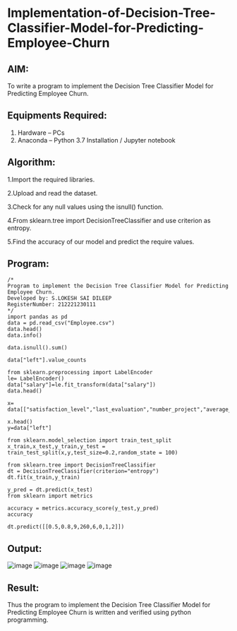 # Implementation-of-Decision-Tree-Classifier-Model-for-Predicting-Employee-Churn

## AIM:
To write a program to implement the Decision Tree Classifier Model for Predicting Employee Churn.

## Equipments Required:
1. Hardware – PCs
2. Anaconda – Python 3.7 Installation / Jupyter notebook

## Algorithm:
1.Import the required libraries.

2.Upload and read the dataset.

3.Check for any null values using the isnull() function.

4.From sklearn.tree import DecisionTreeClassifier and use criterion as entropy.

5.Find the accuracy of our model and predict the require values. 

## Program:
```
/*
Program to implement the Decision Tree Classifier Model for Predicting Employee Churn.
Developed by: S.LOKESH SAI DILEEP
RegisterNumber: 212221230111 
*/
import pandas as pd
data = pd.read_csv("Employee.csv")
data.head()
data.info()

data.isnull().sum()

data["left"].value_counts

from sklearn.preprocessing import LabelEncoder
le= LabelEncoder()
data["salary"]=le.fit_transform(data["salary"])
data.head()

x= data[["satisfaction_level","last_evaluation","number_project","average_montly_hours","time_spend_company","Work_accident","promotion_last_5years","salary"]]

x.head()
y=data["left"]

from sklearn.model_selection import train_test_split
x_train,x_test,y_train,y_test = train_test_split(x,y,test_size=0.2,random_state = 100)

from sklearn.tree import DecisionTreeClassifier
dt = DecisionTreeClassifier(criterion="entropy")
dt.fit(x_train,y_train)

y_pred = dt.predict(x_test)
from sklearn import metrics

accuracy = metrics.accuracy_score(y_test,y_pred)
accuracy

dt.predict([[0.5,0.8,9,260,6,0,1,2]])
```

## Output:
![image](https://user-images.githubusercontent.com/94883079/201524720-3936efbc-8d18-4eeb-8fd6-5ebdded64c39.png)
![image](https://user-images.githubusercontent.com/94883079/201524739-352d9a75-7c93-418d-9196-df8da87da212.png)
![image](https://user-images.githubusercontent.com/94883079/201524758-0a327ffa-4174-42fa-91fe-d2e1fa2945f0.png)
![image](https://user-images.githubusercontent.com/94883079/201524778-3cb8e442-85f2-47a8-a50e-b09c9ae04985.png)

## Result:
Thus the program to implement the  Decision Tree Classifier Model for Predicting Employee Churn is written and verified using python programming.
